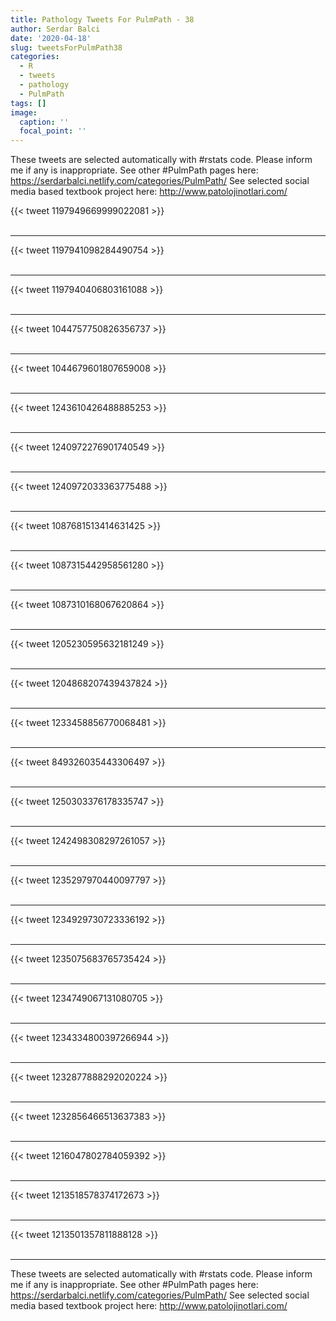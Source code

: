```yaml
---
title: Pathology Tweets For PulmPath - 38
author: Serdar Balci
date: '2020-04-18'
slug: tweetsForPulmPath38
categories:
  - R
  - tweets
  - pathology
  - PulmPath
tags: []
image:
  caption: ''
  focal_point: ''
---
```



These tweets are selected automatically with #rstats code. Please inform me if any is inappropriate.
See other #PulmPath pages here: https://serdarbalci.netlify.com/categories/PulmPath/ 
See selected social media based textbook project here: http://www.patolojinotlari.com/

{{< tweet 1197949669999022081 >}}
<br>
<br>
<hr>
{{< tweet 1197941098284490754 >}}
<br>
<br>
<hr>
{{< tweet 1197940406803161088 >}}
<br>
<br>
<hr>
{{< tweet 1044757750826356737 >}}
<br>
<br>
<hr>
{{< tweet 1044679601807659008 >}}
<br>
<br>
<hr>
{{< tweet 1243610426488885253 >}}
<br>
<br>
<hr>
{{< tweet 1240972276901740549 >}}
<br>
<br>
<hr>
{{< tweet 1240972033363775488 >}}
<br>
<br>
<hr>
{{< tweet 1087681513414631425 >}}
<br>
<br>
<hr>
{{< tweet 1087315442958561280 >}}
<br>
<br>
<hr>
{{< tweet 1087310168067620864 >}}
<br>
<br>
<hr>
{{< tweet 1205230595632181249 >}}
<br>
<br>
<hr>
{{< tweet 1204868207439437824 >}}
<br>
<br>
<hr>
{{< tweet 1233458856770068481 >}}
<br>
<br>
<hr>
{{< tweet 849326035443306497 >}}
<br>
<br>
<hr>
{{< tweet 1250303376178335747 >}}
<br>
<br>
<hr>
{{< tweet 1242498308297261057 >}}
<br>
<br>
<hr>
{{< tweet 1235297970440097797 >}}
<br>
<br>
<hr>
{{< tweet 1234929730723336192 >}}
<br>
<br>
<hr>
{{< tweet 1235075683765735424 >}}
<br>
<br>
<hr>
{{< tweet 1234749067131080705 >}}
<br>
<br>
<hr>
{{< tweet 1234334800397266944 >}}
<br>
<br>
<hr>
{{< tweet 1232877888292020224 >}}
<br>
<br>
<hr>
{{< tweet 1232856466513637383 >}}
<br>
<br>
<hr>
{{< tweet 1216047802784059392 >}}
<br>
<br>
<hr>
{{< tweet 1213518578374172673 >}}
<br>
<br>
<hr>
{{< tweet 1213501357811888128 >}}
<br>
<br>
<hr>


These tweets are selected automatically with #rstats code. Please inform me if any is inappropriate.
See other #PulmPath pages here: https://serdarbalci.netlify.com/categories/PulmPath/ 
See selected social media based textbook project here: http://www.patolojinotlari.com/
